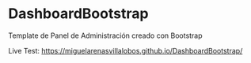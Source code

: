 # DashboardBootstrap
Template de Panel de Administración creado con Bootstrap

Live Test:
https://miguelarenasvillalobos.github.io/DashboardBootstrap/
